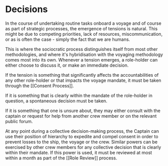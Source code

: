 # Decisions 
In the course of undertaking routine tasks onboard a voyage and of course as part of strategic processes, the emergence of tensions is natural. This might be due to competing priorities, lack of resources, miscommunication, or as is often the case - simply the fact that we are humans.

This is where the sociocratic process distinguishes itself from most other methodologies, and where it's hybridisation with the voyaging methodology comes most into its own. Whenever a tension emerges, a role-holder can either choose to discuss it, or make an immediate decision. 

If the tension is something that significantly affects the accountabilities of any other role-holder or that impacts the voyage mandate, it must be taken through the [[Consent Process]].

If it is something that is clearly within the mandate of the role-holder in question, a spontaneous decision must be taken.

If it is something that one is unsure about, they may either consult with the captain or request for help from another crew member or on the relevant public forum.

At any point during a collective decision-making process, the Captain can use their position of hierarchy to expedite and compel consent in order to prevent losses to the ship, the voyage or the crew. Similar powers can be exercised by other crew members for any collective decision that is clearly within their mandate. If this power is used, it must be reviewed at most within a month as part of the [[Role Review]] process.